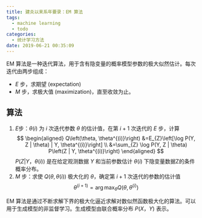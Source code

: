 ```yaml
---
title: 建炎以来系年要录：EM 算法
tags:
  - machine learning
  - todo
categories:
  - 统计学习方法
date: 2019-06-21 00:35:09
---
```


EM 算法是一种迭代算法，用于含有隐变量的概率模型参数的极大似然估计。每次迭代由两步组成：
- $E$ 步，求期望 (expectation)
- $M$ 步，求极大值 (maximization)，直至收敛为止。

## 算法

1. $E$步：$\theta(i)$ 为 $i$ 次迭代参数 $\theta$ 的估计值，在第 $i+1$ 次迭代的 $E$ 步，计算
$$
\begin{aligned} Q\left(\theta, \theta^{(i)}\right) &=E_{Z}\left[\log P(Y, Z | \theta) | Y, \theta^{(i)}\right] \\ &=\sum_{Z} \log P(Y, Z | \theta) P\left(Z | Y, \theta^{(i)}\right) \end{aligned}
$$
$P(Z|Y，\theta(i))$ 是在给定观测数据 $Y$ 和当前参数估计 $\theta(i)$ 下隐变量数据Z的条件概率分布。
2. $M$ 步：求使 $Q(\theta, \theta(i))$ 极大化的 $\theta$，确定第 $i+1$ 次迭代的参数的估计值
$$
\theta^{(i+1)}=\arg \max _{\theta} Q\left(\theta, \theta^{(i)}\right)
$$

EM 算法是通过不断求解下界的极大化逼近求解对数似然函数极大化的算法。可以用于生成模型的非监督学习。生成模型由联合概率分布 $P(X，Y)$ 表示。
